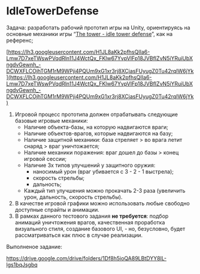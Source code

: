 # IdleTowerDefense
Задача: разработать рабочий прототип игры на Unity, ориентируясь на основные механики игры “[The tower - idle tower defense](https://apps.apple.com/us/app/the-tower-idle-tower-defense/id1575590830)”, как на референс;

[https://lh3.googleusercontent.com/H1JL8aKk2pfhsQIIa6-Lmw7D7xeTWswPVqdRln11J4WctQx_FKlw67YvpVlFp18JVBfIZvN5iYRuiUbXngdvGewnh_-DCWXFLCOjhTGM1rM9WPji4PQUm9xG1xr3rj8XCjasFUyugZ0Tu42rqIW6jYk](https://lh3.googleusercontent.com/H1JL8aKk2pfhsQIIa6-Lmw7D7xeTWswPVqdRln11J4WctQx_FKlw67YvpVlFp18JVBfIZvN5iYRuiUbXngdvGewnh_-DCWXFLCOjhTGM1rM9WPji4PQUm9xG1xr3rj8XCjasFUyugZ0Tu42rqIW6jYk)

1. Игровой процесс прототипа должен отрабатывать следующие базовые игровые механики:
    - Наличие объекта-базы, на которую надвигаются враги;
    - Наличие объектов-врагов, которые надвигаются на базу;
    - Наличие защитной механики: база стреляет > во врага летит снаряд > враг уничтожается;
    - Наличие механики поражения: враг дошел до базы > конец игровой сессии;
    - Наличие 3х типов улучшений у защитного оружия:
        - наносимый урон (враг убивается с 3 - 2 - 1 выстрела);
        - скорость стрельбы;
        - дальность;
    - Каждый тип улучшения можно прокачать 2-3 раза (увеличить урон, дальность, скорость стрельбы).
2. В качестве игровой графики можно использовать любые свободно доступные спрайты и анимации.
3. В рамках данного тестового задания **не требуется**: подбор анимаций уничтожения врагов, качественная проработка визуального стиля, создание базового UI, - но, безусловно, будет рассматриваться как плюс в случае реализации.

Выполненое задание:

https://drive.google.com/drive/folders/1Df8h5ioQA89LBtDYY8lL-lgs1bqJsgbq
